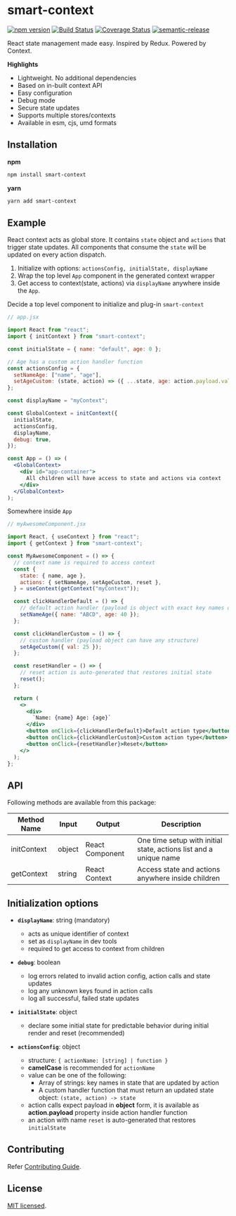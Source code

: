 # smart-context

[![npm version](https://badge.fury.io/js/smart-context.svg)](https://badge.fury.io/js/smart-context) [![Build Status](https://travis-ci.com/achaljain/smart-context.svg?branch=master)](https://travis-ci.com/achaljain/smart-context) [![Coverage Status](https://coveralls.io/repos/github/achaljain/smart-context/badge.svg?branch=master)](https://coveralls.io/github/achaljain/smart-context?branch=master) [![semantic-release](https://img.shields.io/badge/%20%20%F0%9F%93%A6%F0%9F%9A%80-semantic--release-e10079.svg)](https://github.com/semantic-release/semantic-release)

React state management made easy. Inspired by Redux. Powered by Context.

**Highlights**

- Lightweight. No additional dependencies
- Based on in-built context API
- Easy configuration
- Debug mode
- Secure state updates
- Supports multiple stores/contexts
- Available in esm, cjs, umd formats

## Installation

**npm**

```sh
npm install smart-context
```

**yarn**

```sh
yarn add smart-context
```

## Example

React context acts as global store. It contains `state` object and `actions` that trigger state updates. All components that consume the `state` will be updated on every action dispatch.

1. Initialize with options: `actionsConfig, initialState, displayName`
2. Wrap the top level `App` component in the generated context wrapper
3. Get access to context(state, actions) via `displayName` anywhere inside the `App`.

Decide a top level component to initialize and plug-in `smart-context`

```jsx
// app.jsx

import React from "react";
import { initContext } from "smart-context";

const initialState = { name: "default", age: 0 };

// Age has a custom action handler function
const actionsConfig = {
  setNameAge: ["name", "age"],
  setAgeCustom: (state, action) => ({ ...state, age: action.payload.val }),
};

const displayName = "myContext";

const GlobalContext = initContext({
  initialState,
  actionsConfig,
  displayName,
  debug: true,
});

const App = () => (
  <GlobalContext>
    <div id="app-container">
      All children will have access to state and actions via context
    </div>
  </GlobalContext>
);
```

Somewhere inside `App`

```jsx
// myAwesomeComponent.jsx

import React, { useContext } from "react";
import { getContext } from "smart-context";

const MyAwesomeComponent = () => {
  // context name is required to access context
  const {
    state: { name, age },
    actions: { setNameAge, setAgeCustom, reset },
  } = useContext(getContext("myContext"));

  const clickHandlerDefault = () => {
    // default action handler (payload is object with exact key names declared in config)
    setNameAge({ name: "ABCD", age: 40 });
  };

  const clickHandlerCustom = () => {
    // custom handler (payload object can have any structure)
    setAgeCustom({ val: 25 });
  };

  const resetHandler = () => {
    // reset action is auto-generated that restores initial state
    reset();
  };

  return (
    <>
      <div>
        `Name: {name} Age: {age}`
      </div>
      <button onClick={clickHandlerDefault}>Default action type</button>
      <button onClick={clickHandlerCustom}>Custom action type</button>
      <button onClick={resetHandler}>Reset</button>
    </>
  );
};
```

## API

Following methods are available from this package:

| Method Name | Input  | Output          | Description                                                       |
| ----------- | ------ | --------------- | ----------------------------------------------------------------- |
| initContext | object | React Component | One time setup with initial state, actions list and a unique name |
| getContext  | string | React Context   | Access state and actions anywhere inside children                 |

## Initialization options

- **`displayName`**: string (mandatory)

  - acts as unique identifier of context
  - set as `displayName` in dev tools
  - required to get access to context from children

- **`debug`**: boolean

  - log errors related to invalid action config, action calls and state updates
  - log any unknown keys found in action calls
  - log all successful, failed state updates

- **`initialState`**: object

  - declare some initial state for predictable behavior during initial render and reset (recommended)

- **`actionsConfig`**: object
  - structure: `{ actionName: [string] | function }`
  - **camelCase** is recommended for `actionName`
  - value can be one of the following:
    - Array of strings: key names in state that are updated by action
    - A custom handler function that must return an updated state object: `(state, action) -> state`
  - action calls expect payload in **object** form, it is available as **action.payload** property inside action handler function
  - an action with name `reset` is auto-generated that restores `initialState`

## Contributing

Refer [Contributing Guide](./CONTRIBUTING.md).

## License

[MIT licensed](./LICENSE).
